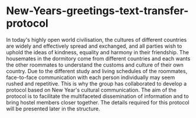 # New-Years-greetings-text-transfer-protocol
In today's highly open world civilisation, the cultures of different countries are widely and effectively spread and exchanged, and all parties wish to uphold the ideas of kindness, equality and harmony in their friendship. The housemates in the dormitory come from different countries and each wants the other roommates to understand the customs and culture of their own country. Due to the different study and living schedules of the roommates, face-to-face communication with each person individually may seem rushed and repetitive. This is why the group has collaborated to develop a protocol based on New Year's cultural communication. The aim of the protocol is to facilitate the multifaceted dissemination of information and to bring hostel members closer together. The details required for this protocol will be presented later in the structure.
